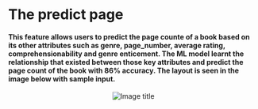 # The predict page 
#### This feature allows users to predict the page counte of a book based on its other attributes such as genre, page_number, average rating, comprehensionability and genre enticement. The ML model learnt the relationship that existed between those key attributes and predict the page count of the book with 86% accuracy. The layout is seen in the image below with sample input.

<div align = "center">
  <img src="docs/pagecount-prediction" alt="Image title">
</di
